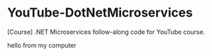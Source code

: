 # YouTube-DotNetMicroservices
[Course] .NET Microservices follow-along code for YouTube course.

hello from my computer